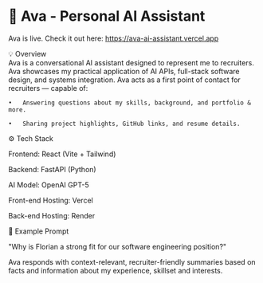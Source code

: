 # 🌟 Ava - Personal AI Assistant
Ava is live. Check it out here: https://ava-ai-assistant.vercel.app  

  
💡 Overview  
Ava is a conversational AI assistant designed to represent me to recruiters. Ava showcases my practical application of AI APIs, full-stack software design, and systems integration. Ava acts as a first point of contact for recruiters — capable of:  

	•	Answering questions about my skills, background, and portfolio & more.  
	
	•	Sharing project highlights, GitHub links, and resume details.  
	
⚙️ Tech Stack  

Frontend: React (Vite + Tailwind)  

Backend: FastAPI (Python)  

AI Model: OpenAI GPT-5  

Front-end Hosting: Vercel  

Back-end Hosting: Render  


💬 Example Prompt  

"Why is Florian a strong fit for our software engineering position?"  

Ava responds with context-relevant, recruiter-friendly summaries based on facts and information about my experience, skillset and interests.  





